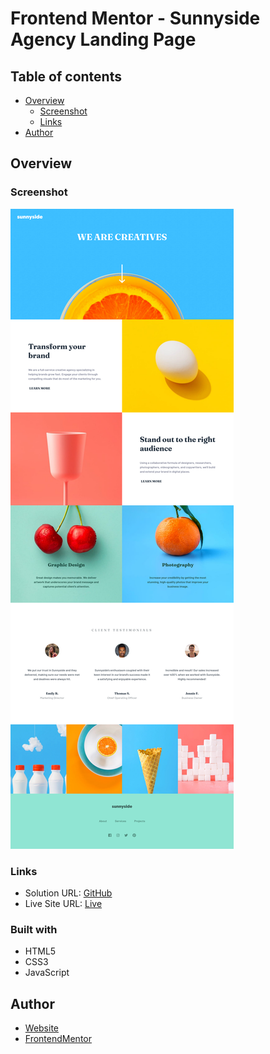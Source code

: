# Frontend Mentor - Sunnyside Agency Landing Page

## Table of contents

- [Overview](#overview)
  - [Screenshot](#screenshot)
  - [Links](#links)
- [Author](#author)

## Overview

### Screenshot

![](./screenshot.png)

### Links

- Solution URL:
  [GitHub](https://github.com/gabcchaves/sunnyside-agency-landing-page)
- Live Site URL:
  [Live](https://gabcchaves.github.io/sunnyside-agency-landing-page)

### Built with

- HTML5
- CSS3
- JavaScript

## Author

- [Website](https://gabcchaves.github.io)
- [FrontendMentor](https://www.frontendmentor.io/profile/gabcchaves)
